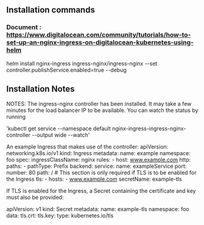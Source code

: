## Installation commands
### Document : https://www.digitalocean.com/community/tutorials/how-to-set-up-an-nginx-ingress-on-digitalocean-kubernetes-using-helm

helm install nginx-ingress ingress-nginx/ingress-nginx --set controller.publishService.enabled=true --debug





## Installation Notes

NOTES:
The ingress-nginx controller has been installed.
It may take a few minutes for the load balancer IP to be available.
You can watch the status by running 

'kubectl get service --namespace default nginx-ingress-ingress-nginx-controller --output wide --watch'

An example Ingress that makes use of the controller:
  apiVersion: networking.k8s.io/v1
  kind: Ingress
  metadata:
    name: example
    namespace: foo
  spec:
    ingressClassName: nginx
    rules:
      - host: www.example.com
        http:
          paths:
            - pathType: Prefix
              backend:
                service:
                  name: exampleService
                  port:
                    number: 80
              path: /
    # This section is only required if TLS is to be enabled for the Ingress
    tls:
      - hosts:
        - www.example.com
        secretName: example-tls

If TLS is enabled for the Ingress, a Secret containing the certificate and key must also be provided:

  apiVersion: v1
  kind: Secret
  metadata:
    name: example-tls
    namespace: foo
  data:
    tls.crt: <base64 encoded cert>
    tls.key: <base64 encoded key>
  type: kubernetes.io/tls